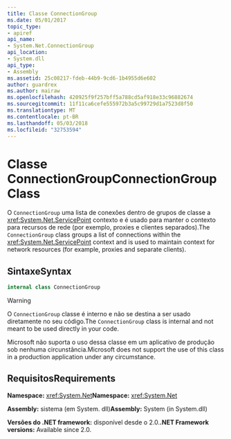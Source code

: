 ```yaml
---
title: Classe ConnectionGroup
ms.date: 05/01/2017
topic_type:
- apiref
api_name:
- System.Net.ConnectionGroup
api_location:
- System.dll
api_type:
- Assembly
ms.assetid: 25c08217-fdeb-44b9-9cd6-1b4955d6e602
author: guardrex
ms.author: mairaw
ms.openlocfilehash: 420925f9f257bff5a788cd5af918e33c96882674
ms.sourcegitcommit: 11f11ca6cefe555972b3a5c99729d1a7523d8f50
ms.translationtype: MT
ms.contentlocale: pt-BR
ms.lasthandoff: 05/03/2018
ms.locfileid: "32753594"
---
```

# <a name="connectiongroup-class"></a><span data-ttu-id="c41fc-102">Classe ConnectionGroup</span><span class="sxs-lookup"><span data-stu-id="c41fc-102">ConnectionGroup Class</span></span>

<span data-ttu-id="c41fc-103">O `ConnectionGroup` uma lista de conexões dentro de grupos de classe a <xref:System.Net.ServicePoint> contexto e é usado para manter o contexto para recursos de rede (por exemplo, proxies e clientes separados).</span><span class="sxs-lookup"><span data-stu-id="c41fc-103">The `ConnectionGroup` class groups a list of connections within the <xref:System.Net.ServicePoint> context and is used to maintain context for network resources (for example, proxies and separate clients).</span></span>

## <a name="syntax"></a><span data-ttu-id="c41fc-104">Sintaxe</span><span class="sxs-lookup"><span data-stu-id="c41fc-104">Syntax</span></span>
  
```csharp  
internal class ConnectionGroup
```

> [!WARNING]
> <span data-ttu-id="c41fc-105">O `ConnectionGroup` classe é interno e não se destina a ser usado diretamente no seu código.</span><span class="sxs-lookup"><span data-stu-id="c41fc-105">The `ConnectionGroup` class is internal and not meant to be used directly in your code.</span></span>
> 
> <span data-ttu-id="c41fc-106">Microsoft não suporta o uso dessa classe em um aplicativo de produção sob nenhuma circunstância.</span><span class="sxs-lookup"><span data-stu-id="c41fc-106">Microsoft does not support the use of this class in a production application under any circumstance.</span></span>

## <a name="requirements"></a><span data-ttu-id="c41fc-107">Requisitos</span><span class="sxs-lookup"><span data-stu-id="c41fc-107">Requirements</span></span>

<span data-ttu-id="c41fc-108">**Namespace:** <xref:System.Net></span><span class="sxs-lookup"><span data-stu-id="c41fc-108">**Namespace:** <xref:System.Net></span></span>

<span data-ttu-id="c41fc-109">**Assembly:** sistema (em System. dll)</span><span class="sxs-lookup"><span data-stu-id="c41fc-109">**Assembly:** System (in System.dll)</span></span>

<span data-ttu-id="c41fc-110">**Versões do .NET framework:** disponível desde o 2.0.</span><span class="sxs-lookup"><span data-stu-id="c41fc-110">**.NET Framework versions:** Available since 2.0.</span></span>
